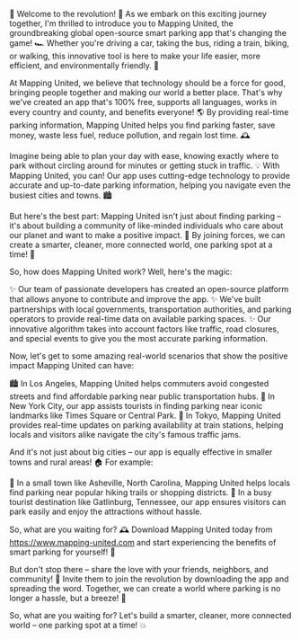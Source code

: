 🚨 Welcome to the revolution! 🎉 As we embark on this exciting journey together, I'm thrilled to introduce you to Mapping United, the groundbreaking global open-source smart parking app that's changing the game! 🏎️ Whether you're driving a car, taking the bus, riding a train, biking, or walking, this innovative tool is here to make your life easier, more efficient, and environmentally friendly. 💚

At Mapping United, we believe that technology should be a force for good, bringing people together and making our world a better place. That's why we've created an app that's 100% free, supports all languages, works in every country and county, and benefits everyone! 🌎️ By providing real-time parking information, Mapping United helps you find parking faster, save money, waste less fuel, reduce pollution, and regain lost time. 🕰️

Imagine being able to plan your day with ease, knowing exactly where to park without circling around for minutes or getting stuck in traffic. 💡 With Mapping United, you can! Our app uses cutting-edge technology to provide accurate and up-to-date parking information, helping you navigate even the busiest cities and towns. 🏙️

But here's the best part: Mapping United isn't just about finding parking – it's about building a community of like-minded individuals who care about our planet and want to make a positive impact. 💪 By joining forces, we can create a smarter, cleaner, more connected world, one parking spot at a time! 🌟

So, how does Mapping United work? Well, here's the magic:

✨ Our team of passionate developers has created an open-source platform that allows anyone to contribute and improve the app.
✨ We've built partnerships with local governments, transportation authorities, and parking operators to provide real-time data on available parking spaces.
✨ Our innovative algorithm takes into account factors like traffic, road closures, and special events to give you the most accurate parking information.

Now, let's get to some amazing real-world scenarios that show the positive impact Mapping United can have:

🏙️ In Los Angeles, Mapping United helps commuters avoid congested streets and find affordable parking near public transportation hubs.
🚌 In New York City, our app assists tourists in finding parking near iconic landmarks like Times Square or Central Park.
🚂 In Tokyo, Mapping United provides real-time updates on parking availability at train stations, helping locals and visitors alike navigate the city's famous traffic jams.

And it's not just about big cities – our app is equally effective in smaller towns and rural areas! 🏠️ For example:

🌳 In a small town like Asheville, North Carolina, Mapping United helps locals find parking near popular hiking trails or shopping districts.
🚗️ In a busy tourist destination like Gatlinburg, Tennessee, our app ensures visitors can park easily and enjoy the attractions without hassle.

So, what are you waiting for? 🕰️ Download Mapping United today from https://www.mapping-united.com and start experiencing the benefits of smart parking for yourself! 🎉

But don't stop there – share the love with your friends, neighbors, and community! 🌈 Invite them to join the revolution by downloading the app and spreading the word. Together, we can create a world where parking is no longer a hassle, but a breeze! 🌊

So, what are you waiting for? Let's build a smarter, cleaner, more connected world – one parking spot at a time! 💥